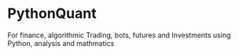 # PythonQuant
 For finance, algorithmic Trading, bots, futures and Investments using Python, analysis and mathmatics
